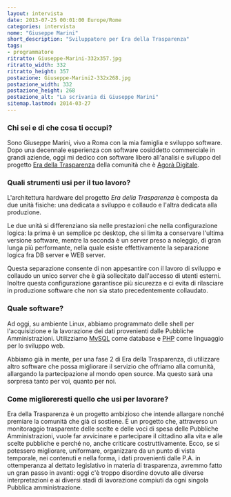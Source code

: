 ```yaml
---
layout: intervista
date: 2013-07-25 00:01:00 Europe/Rome
categories: intervista
nome: "Giuseppe Marini"
short_description: "Sviluppatore per Era della Trasparenza"
tags:
- programmatore
ritratto: Giuseppe-Marini-332x357.jpg
ritratto_width: 332
ritratto_height: 357
postazione: Giuseppe-Marini2-332x268.jpg
postazione_width: 332
postazione_height: 268
postazione_alt: "La scrivania di Giuseppe Marini"
sitemap.lastmod: 2014-03-27
---
```

### Chi sei e di che cosa ti occupi?
Sono Giuseppe Marini, vivo a Roma con la mia famiglia e sviluppo software. Dopo una decennale esperienza con software cosiddetto commerciale in grandi aziende, oggi mi dedico con software libero all'analisi e sviluppo del progetto [Era della Trasparenza][1] della comunità che è [Agorà Digitale][2].

### Quali strumenti usi per il tuo lavoro?
L'architettura hardware del progetto *Era della Trasparenza* è composta da due unità fisiche: una dedicata a sviluppo e collaudo e l'altra dedicata alla produzione.

Le due unità si differenziano sia nelle prestazioni che nella configurazione logica: la prima è un semplice pc desktop, che si limita a conservare l'ultima versione software, mentre la seconda è un server preso a noleggio, di gran lunga più performante, nella quale esiste effettivamente la separazione logica fra DB server e WEB server.

Questa separazione consente di non appesantire con il lavoro di sviluppo e collaudo un unico server che è già sollecitato dall'accesso di utenti esterni. Inoltre questa configurazione garantisce più sicurezza e ci evita di rilasciare in produzione software che non sia stato precedentemente collaudato.

### Quale software?
Ad oggi, su ambiente Linux, abbiamo programmato delle shell per l'acquisizione e la lavorazione dei dati provenienti dalle Pubbliche Amministrazioni. Utilizziamo [MySQL][mysql] come database e [PHP][php] come linguaggio per lo sviluppo web.

Abbiamo già in mente, per una fase 2 di Era della Trasparenza, di utilizzare altro software che possa migliorare il servizio che offriamo alla comunità, allargando la partecipazione al mondo open source. Ma questo sarà una sorpresa tanto per voi, quanto per noi.

### Come miglioreresti quello che usi per lavorare?
Era della Trasparenza è un progetto ambizioso che intende allargare nonché premiare la comunità che già ci sostiene. È un progetto che, attraverso un monitoraggio trasparente delle scelte e delle voci di spesa delle Pubbliche Amministrazioni, vuole far avvicinare e partecipare il cittadino alla vita e alle scelte pubbliche e perché no, anche criticare costruttivamente. Ecco, se si potessero migliorare, uniformare, organizzare da un punto di vista temporale, nei contenuti e nella forma, i dati provenienti dalle P.A. in ottemperanza al dettato legislativo in materia di trasparenza, avremmo fatto un gran passo in avanti: oggi c'è troppo disordine dovuto alle diverse interpretazioni e ai diversi stadi di lavorazione compiuti da ogni singola Pubblica amministrazione.


[1]: http://www.eradellatrasparenza.it "Era della trasparenza"
[2]: http://www.agoradigitale.org "Agorà digitale"
[mysql]: https://www.mysql.it/ "Il database open source più diffuso al mondo"
[php]: http://php.net/ "PHP: Hypertext Preprocessor"
